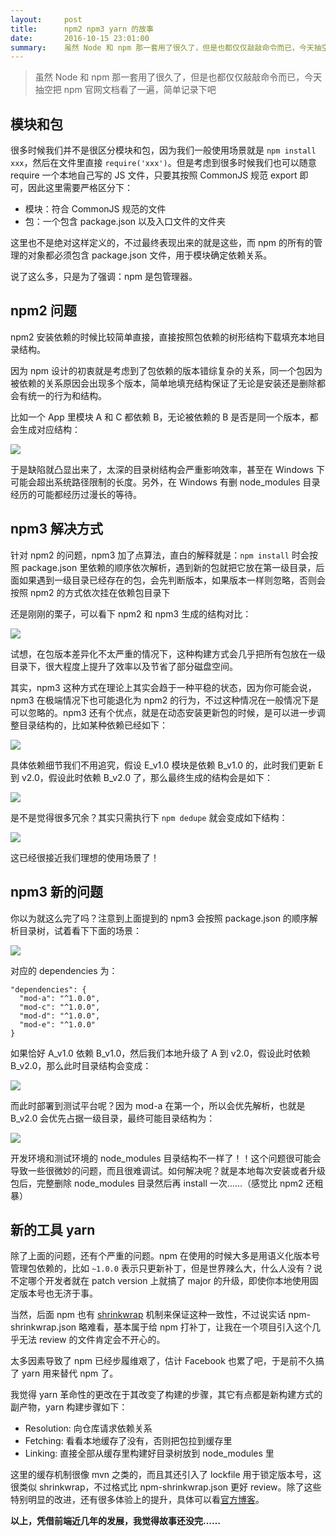 ```yaml
---
layout:     post
title:      npm2 npm3 yarn 的故事
date:       2016-10-15 23:01:00
summary:    虽然 Node 和 npm 那一套用了很久了，但是也都仅仅敲敲命令而已，今天抽空把 npm 官网文档看了一遍，简单记录下吧
---
```


> 虽然 Node 和 npm 那一套用了很久了，但是也都仅仅敲敲命令而已，今天抽空把 npm 官网文档看了一遍，简单记录下吧

## 模块和包
很多时候我们并不是很区分模块和包，因为我们一般使用场景就是 `npm install xxx`，然后在文件里直接 `require('xxx')`。但是考虑到很多时候我们也可以随意 require 一个本地自己写的 JS 文件，只要其按照 CommonJS 规范 export 即可，因此这里需要严格区分下：

 - 模块：符合 CommonJS 规范的文件
 - 包：一个包含 package.json 以及入口文件的文件夹

这里也不是绝对这样定义的，不过最终表现出来的就是这些，而 npm 的所有的管理的对象都必须包含 package.json 文件，用于模块确定依赖关系。

说了这么多，只是为了强调：npm 是包管理器。

## npm2 问题
npm2 安装依赖的时候比较简单直接，直接按照包依赖的树形结构下载填充本地目录结构。

因为 npm 设计的初衷就是考虑到了包依赖的版本错综复杂的关系，同一个包因为被依赖的关系原因会出现多个版本，简单地填充结构保证了无论是安装还是删除都会有统一的行为和结构。

比如一个 App 里模块 A 和 C 都依赖 B，无论被依赖的 B 是否是同一个版本，都会生成对应结构：

![](https://cdn.int64ago.org/ph0wh1wmvajup6wafqd7vi.png)

于是缺陷就凸显出来了，太深的目录树结构会严重影响效率，甚至在 Windows 下可能会超出系统路径限制的长度。另外，在 Windows 有删 node_modules 目录经历的可能都经历过漫长的等待。

## npm3 解决方式
针对 npm2 的问题，npm3 加了点算法，直白的解释就是：`npm install` 时会按照 package.json 里依赖的顺序依次解析，遇到新的包就把它放在第一级目录，后面如果遇到一级目录已经存在的包，会先判断版本，如果版本一样则忽略，否则会按照 npm2 的方式依次挂在依赖包目录下

还是刚刚的栗子，可以看下 npm2 和 npm3 生成的结构对比：

![](https://cdn.int64ago.org/avye7ikye49ugxjezbbj4i.png)

试想，在包版本差异化不太严重的情况下，这种构建方式会几乎把所有包放在一级目录下，很大程度上提升了效率以及节省了部分磁盘空间。

其实，npm3 这种方式在理论上其实会趋于一种平稳的状态，因为你可能会说，npm3 在极端情况下也可能退化为 npm2 的行为，不过这种情况在一般情况下是可以忽略的。npm3 还有个优点，就是在动态安装更新包的时候，是可以进一步调整目录结构的，比如某种依赖已经如下：

![](https://cdn.int64ago.org/6aajq49219ct74jnstt9.png)

具体依赖细节我们不用追究，假设 E_v1.0 模块是依赖 B_v1.0 的，此时我们更新 E 到 v2.0，假设此时依赖 B_v2.0 了，那么最终生成的结构会是如下：

![](https://cdn.int64ago.org/3swbe322453jqp4g3nmi.png)

是不是觉得很多冗余？其实只需执行下 `npm dedupe` 就会变成如下结构：

![](https://cdn.int64ago.org/acvcaavtldbaswmviy66r.png)

这已经很接近我们理想的使用场景了！

## npm3 新的问题
你以为就这么完了吗？注意到上面提到的 npm3 会按照 package.json 的顺序解析目录树，试着看下下面的场景：

![](https://cdn.int64ago.org/qo177om49zpj3s08sz9qkt9.png)

对应的 dependencies 为：
```
"dependencies": {
  "mod-a": "^1.0.0",
  "mod-c": "^1.0.0",
  "mod-d": "^1.0.0",
  "mod-e": "^1.0.0"
}
```
如果恰好 A_v1.0 依赖 B_v1.0，然后我们本地升级了 A 到 v2.0，假设此时依赖 B_v2.0，那么此时目录结构会变成：

![](https://cdn.int64ago.org/0yqr029fh24mq3vr1vmquxr.png)

而此时部署到测试平台呢？因为 mod-a 在第一个，所以会优先解析，也就是 B_v2.0 会优先占据一级目录，最终可能目录结构为：

![](https://cdn.int64ago.org/4ghs7v96zy3wlaemoenrk9.png)

开发环境和测试环境的 node_modules 目录结构不一样了！！这个问题很可能会导致一些很微妙的问题，而且很难调试。如何解决呢？就是本地每次安装或者升级包后，完整删除 node_modules 目录然后再 install 一次……（感觉比 npm2 还粗暴）

## 新的工具 yarn

除了上面的问题，还有个严重的问题。npm 在使用的时候大多是用语义化版本号管理包依赖的，比如 `~1.0.0` 表示只更新补丁，但是世界辣么大，什么人没有？说不定哪个开发者就在 patch version 上就搞了 major 的升级，即使你本地使用固定版本号也无济于事。

当然，后面 npm 也有 [shrinkwrap](https://docs.npmjs.com/cli/shrinkwrap) 机制来保证这种一致性，不过说实话 npm-shrinkwrap.json 略难看，基本属于给 npm 打补丁，让我在一个项目引入这个几乎无法 review 的文件肯定会不开心的。

太多因素导致了 npm 已经步履维艰了，估计 Facebook 也累了吧，于是前不久搞了 yarn 用来替代 npm 了。

我觉得 yarn 革命性的更改在于其改变了构建的步骤，其它有点都是新构建方式的副产物，yarn 构建步骤如下：

 - Resolution: 向仓库请求依赖关系
 - Fetching: 看看本地缓存了没有，否则把包拉到缓存里
 - Linking: 直接全部从缓存里构建好目录树放到 node_modules 里
 
这里的缓存机制很像 mvn 之类的，而且其还引入了 lockfile 用于锁定版本号，这很类似 shrinkwrap，不过格式比 npm-shrinkwrap.json 更好 review。除了这些特别明显的改进，还有很多体验上的提升，具体可以看[官方博客](https://code.facebook.com/posts/1840075619545360)。

**以上，凭借前端近几年的发展，我觉得故事还没完……**
